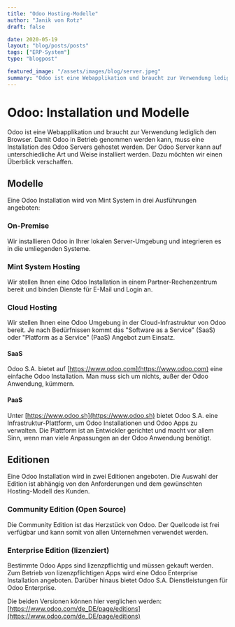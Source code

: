 ```yaml
---
title: "Odoo Hosting-Modelle"
author: "Janik von Rotz"
draft: false

date: 2020-05-19
layout: "blog/posts/posts"
tags: ["ERP-System"]
type: "blogpost"

featured_image: "/assets/images/blog/server.jpeg"
summary: "Odoo ist eine Webapplikation und braucht zur Verwendung lediglich den Browser. Damit Odoo in Betrieb genommen werden kann, muss eine Installation des Odoo Server gehostet werden. Der Odoo Server kann a..."
---
```


# Odoo: Installation und Modelle

Odoo ist eine Webapplikation und braucht zur Verwendung lediglich den Browser. Damit Odoo in Betrieb genommen werden kann, muss eine Installation des Odoo Servers gehostet werden. Der Odoo Server kann auf unterschiedliche Art und Weise installiert werden. Dazu möchten wir einen Überblick verschaffen.

## Modelle

Eine Odoo Installation wird von Mint System in drei Ausführungen angeboten:

### On-Premise

Wir installieren Odoo in Ihrer lokalen Server-Umgebung und integrieren es in die umliegenden Systeme.

### Mint System Hosting

Wir stellen Ihnen eine Odoo Installation in einem Partner-Rechenzentrum bereit und binden Dienste für E-Mail und Login an.

### Cloud Hosting

Wir stellen Ihnen eine Odoo Umgebung in der Cloud-Infrastruktur von Odoo bereit. Je nach Bedürfnissen kommt das "Software as a Service" (SaaS) oder "Platform as a Service" (PaaS) Angebot zum Einsatz.

#### SaaS

Odoo S.A. bietet auf [https://www.odoo.com](https://www.odoo.com) eine einfache Odoo Installation. Man muss sich um nichts, außer der Odoo Anwendung, kümmern.

#### PaaS

Unter [https://www.odoo.sh](https://www.odoo.sh) bietet Odoo S.A. eine Infrastruktur-Plattform, um Odoo Installationen und Odoo Apps zu verwalten. Die Plattform ist an Entwickler gerichtet und macht vor allem Sinn, wenn man viele Anpassungen an der Odoo Anwendung benötigt.

## Editionen

Eine Odoo Installation wird in zwei Editionen angeboten. Die Auswahl der Edition ist abhängig von den Anforderungen und dem gewünschten Hosting-Modell des Kunden.

### Community Edition (Open Source)

Die Community Edition ist das Herzstück von Odoo. Der Quellcode ist frei verfügbar und kann somit von allen Unternehmen verwendet werden.

### Enterprise Edition (lizenziert)

Bestimmte Odoo Apps sind lizenzpflichtig und müssen gekauft werden. Zum Betrieb von lizenzpflichtigen Apps wird eine Odoo Enterprise Installation angeboten. Darüber hinaus bietet Odoo S.A. Dienstleistungen für Odoo Enterprise.

Die beiden Versionen können hier verglichen werden: [https://www.odoo.com/de_DE/page/editions](https://www.odoo.com/de_DE/page/editions)
